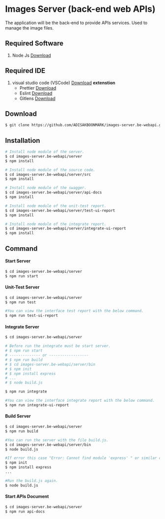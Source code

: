 # Images Server (back-end web APIs)
The application will be the back-end to provide APIs services. Used to manage the image files.

## Required Software
1. Node Js [Download](https://nodejs.org/en/)

## Required IDE
1. visual studio code (VSCode) [Download](https://code.visualstudio.com/)
  **extenstion**
    - Prettier [Download](https://marketplace.visualstudio.com/items?itemName=esbenp.prettier-vscode)
    - Eslint [Download](https://marketplace.visualstudio.com/items?itemName=dbaeumer.vscode-eslint)
    - Gitlens [Download](https://marketplace.visualstudio.com/items?itemName=eamodio.gitlens)

## Download 
```bash
$ git clone https://github.com/ADISAKBOONMARK/images-server.be-webapi.git
```

## Installation 
```bash
# Install node module of the server.
$ cd images-server.be-webapi/server
$ npm install

# Install node module of the source code.
$ cd images-server.be-webapi/server/src
$ npm install

# Install node module of the swagger.
$ cd images-server.be-webapi/server/api-docs
$ npm install

# Install node module of the unit-test report.
$ cd images-server.be-webapi/server/test-ui-report
$ npm install

# Install node module of the integrate report.
$ cd images-server.be-webapi/server/integrate-ui-report
$ npm install
```

## Command

#### Start Server
```bash
$ cd images-server.be-webapi/server
$ npm run start
```

#### Unit-Test Server
```bash
$ cd images-server.be-webapi/server
$ npm run test

#You can view the interface test report with the below command.
$ npm run test-ui-report
```

#### Integrate Server
```bash
$ cd images-server.be-webapi/server

# Before run the integrate must be start server.
# $ npm run start
# -------------- or ------------------
# $ npm run build
# $ cd images-server.be-webapi/server/bin
# $ npm init
# $ npm install express
# ...
# $ node build.js

$ npm run integrate

#You can view the interface integrate report with the below command.
$ npm run integrate-ui-report
```

#### Build Server
```bash
$ cd images-server.be-webapi/server
$ npm run build

#You can run the server with the file build.js.
$ cd images-server.be-webapi/server/bin
$ node build.js

#If error this case "Error: Cannot find module 'express' " or similar case.
$ npm init
$ npm install express
...

#Run the build.js again.
$ node build.js
```

#### Start APIs Document
```bash
$ cd images-server.be-webapi/server
$ npm run api-docs
```
